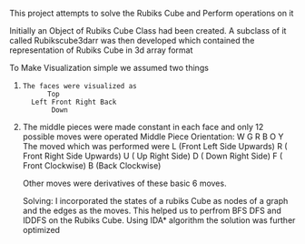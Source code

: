 This project attempts to solve the Rubiks Cube and Perform operations on it

Initially an Object of Rubiks Cube Class had been created. A subclass of it called Rubikscube3darr was then developed which contained the representation of Rubiks Cube in 3d array format

To Make Visualization simple we assumed two things
1)     The faces were visualized as
             Top
         Left Front Right Back
              Down
2) The middle pieces were made constant in each face and only 12 possible moves were operated
   Middle Piece Orientation:
                 W
                G R B O
                  Y
   The moved which was performed were
   L (Front Left Side Upwards)
   R ( Front Right Side Upwards)
   U ( Up Right Side)
   D  ( Down Right Side)
   F ( Front Clockwise)
   B (Back Clockwise)

    Other moves were derivatives of these basic 6 moves.

   Solving:
   I incorporated the states of a rubiks Cube as nodes of a graph and the edges as the moves. This helped us to perfrom BFS DFS and IDDFS on the Rubiks Cube.
   Using IDA* algorithm the solution was further optimized
   

